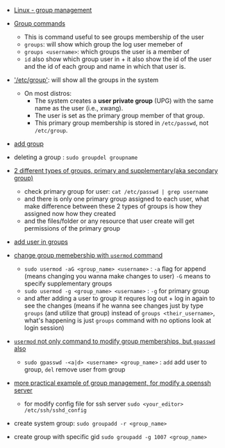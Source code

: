 - [Linux - group management](https://youtu.be/GnlgAD8-GhE?si=nlBWl78SDgx97jw6&t=117)

- [Group commands](https://youtu.be/GnlgAD8-GhE?si=X_GgmJFV9qYimHO2&t=217)
    - This is command useful to see groups membership of the user
    - `groups`: will show which group the log user memeber of
    - `groups <username>`: which groups the user is a member of 
    - `id` also show which group user in + it also show the id of the user and the id of each group and name in which that user is.

- ['/etc/group'](https://youtu.be/GnlgAD8-GhE?si=N31GYeDIfGMt2rNu&t=347): will show all the groups in the system
    - On most distros: 
        - The system creates a **user private group** (UPG) with the same name as the user (i.e., xwang).
        - The user is set as the primary group member of that group.
        - This primary group membership is stored in `/etc/passwd`, not `/etc/group`.
 

- [add group](https://youtu.be/GnlgAD8-GhE?si=n8BpGD2dfGZs4Cte&t=577)
    
- deleting a group : `sudo groupdel groupname` 

- [2 different types of groups, primary and supplementary(aka secondary group)](https://youtu.be/GnlgAD8-GhE?si=yYb8Jz-ziGhmOALd&t=667)   
    - check primary group for user: `cat /etc/passwd | grep username`
    - and there is only one primary group assigned to each user, what make difference between these 2 types of groups is how they assigned now how they created
    - and the files/folder or any resource that user create will get permissions of the primary group 

- [add user in groups](https://youtu.be/GnlgAD8-GhE?si=ShCRHBOM2fsIg8NG&t=837) 

- [change group memebership with `usermod` command](https://youtu.be/GnlgAD8-GhE?si=lGbDzP8ocFyL264n&t=847)
    - `sudo usermod -aG <group_name> <username>` : `-a` flag for append (means changing you wanna make changes to user) `-G` means to specify supplementary groups
    - `sudo usermod -g <group_name> <username>` : `-g` for primary group
    - and after adding a user to group it requres log out + log in again to see the changes (means if he wanna see changes just by type `groups` (and utilize that group) instead of `groups <their_username>`, what's happening is just `groups` command with no options look at login session)


- [`usermod` not only command to modify group memberships, but `gpasswd` also](https://youtu.be/GnlgAD8-GhE?si=sLdcnJHdeeTpicNQ&t=1057)

    - `sudo gpasswd -<a|d> <username> <group_name>` : `add` add user to group, `del` remove user from group

- [more practical example of group management, for modify a openssh server](https://youtu.be/GnlgAD8-GhE?si=Q1a2I1lRJZ-ucbZZ&t=1117)
    - for modify config file for ssh server `sudo <your_editor> /etc/ssh/sshd_config`

- create system group: `sudo groupadd -r <group_name>`

- create group with specific gid `sudo groupadd -g 1007 <group_name>` 